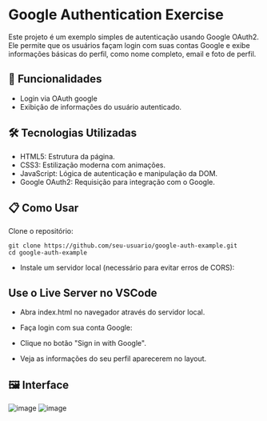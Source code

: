 # Google Authentication Exercise
Este projeto é um exemplo simples de autenticação usando Google OAuth2. Ele permite que os usuários façam login com suas contas Google e exibe informações básicas do perfil, como nome completo, email e foto de perfil.

## 🚀 Funcionalidades
- Login via OAuth google
- Exibição de informações do usuário autenticado.

## 🛠️ Tecnologias Utilizadas
- HTML5: Estrutura da página.
- CSS3: Estilização moderna com animações.
- JavaScript: Lógica de autenticação e manipulação da DOM.
- Google OAuth2: Requisição para integração com o Google.
  
## 📋 Como Usar
Clone o repositório:
```
git clone https://github.com/seu-usuario/google-auth-example.git
cd google-auth-example
```

- Instale um servidor local (necessário para evitar erros de CORS):

## Use o Live Server no VSCode

- Abra index.html no navegador através do servidor local.
- Faça login com sua conta Google:

- Clique no botão "Sign in with Google".
- Veja as informações do seu perfil aparecerem no layout.
  
## 🖼️ Interface
![image](https://github.com/user-attachments/assets/fe08a9be-dbaf-44f0-bf7c-9f1fc5f55eb9)
![image](https://github.com/user-attachments/assets/22f2147f-4160-428a-81b3-7ae48e6b5841)

